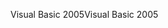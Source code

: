 <span data-ttu-id="ec5ab-101">Visual Basic 2005</span><span class="sxs-lookup"><span data-stu-id="ec5ab-101">Visual Basic 2005</span></span>
